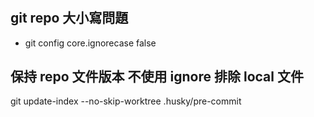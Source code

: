 # 
## git repo 大小寫問題
- git config core.ignorecase false

## 保持 repo 文件版本 不使用 ignore 排除 local 文件
git update-index --no-skip-worktree .husky/pre-commit